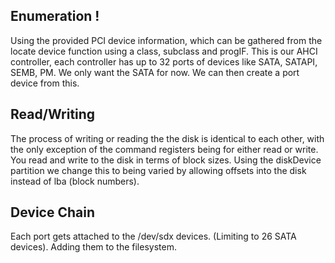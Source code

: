 ## Enumeration !
Using the provided PCI device information, which can be gathered from the locate device function using a class, subclass and progIF. This is our AHCI controller, each controller has up to 32 ports of devices like SATA, SATAPI, SEMB, PM. We only want the SATA for now. We can then create a port device from this.

## Read/Writing
The process of writing or reading the the disk is identical to each other, with the only exception of the command registers being for either read or write. You read and write to the disk in terms of block sizes. Using the diskDevice partition we change this to being varied by allowing offsets into the disk instead of lba (block numbers).

## Device Chain
Each port gets attached to the /dev/sdx devices. (Limiting to 26 SATA devices). Adding them to the filesystem.